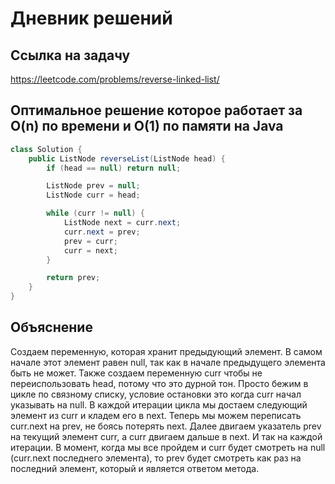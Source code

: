 # Дневник решений

## Ссылка на задачу

https://leetcode.com/problems/reverse-linked-list/

## Оптимальное решение которое работает за O(n) по времени и O(1) по памяти на Java

```java
class Solution {
    public ListNode reverseList(ListNode head) {
        if (head == null) return null;

        ListNode prev = null;
        ListNode curr = head;

        while (curr != null) {
            ListNode next = curr.next;
            curr.next = prev;
            prev = curr;
            curr = next;
        }

        return prev;
    }
}
```

## Объяснение

Создаем переменную, которая хранит предыдующий элемент. В самом начале этот элемент равен null, так как в начале предыдущего элемента быть не может.
Также создаем переменную curr чтобы не переиспользовать head, потому что это дурной тон.
Просто бежим в цикле по связному списку, условие остановки это когда curr начал указывать на null. 
В каждой итерации цикла мы достаем следующий элемент из curr и кладем его в next. Теперь мы можем переписать curr.next на prev, не боясь потерять next.
Далее двигаем указатель prev на текущий элемент curr, а curr двигаем дальше в next. И так на каждой итерации. В момент, когда мы все пройдем и curr будет смотреть на null (curr.next последнего элемента),
то prev будет смотреть как раз на последний элемент, который и является ответом метода. 
